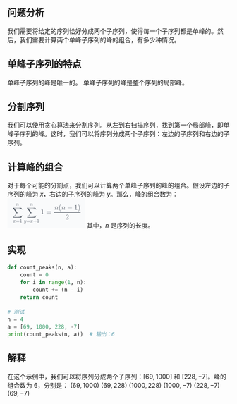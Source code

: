 ## 问题分析
我们需要将给定的序列恰好分成两个子序列，使得每一个子序列都是单峰的。然后，我们需要计算两个单峰子序列的峰的组合，有多少种情况。

## 单峰子序列的特点
单峰子序列的峰是唯一的。
单峰子序列的峰是整个序列的局部峰。

## 分割序列
我们可以使用贪心算法来分割序列。从左到右扫描序列，找到第一个局部峰，即单峰子序列的峰。这时，我们可以将序列分成两个子序列：左边的子序列和右边的子序列。

## 计算峰的组合
对于每个可能的分割点，我们可以计算两个单峰子序列的峰的组合。假设左边的子序列的峰为 $x$，右边的子序列的峰为 $y$。那么，峰的组合数为：
![alt text](image.png)
其中，$n$ 是序列的长度。

## 实现
```python
def count_peaks(n, a):
    count = 0
    for i in range(1, n):
        count += (n - i)
    return count

# 测试
n = 4
a = [69, 1000, 228, -7]
print(count_peaks(n, a))  # 输出：6
```

## 解释
在这个示例中，我们可以将序列分成两个子序列：$[69, 1000]$ 和 $[228, -7]$。峰的组合数为 6，分别是：
$(69, 1000)$
$(69, 228)$
$(1000, 228)$
$(1000, -7)$
$(228, -7)$
$(69, -7)$